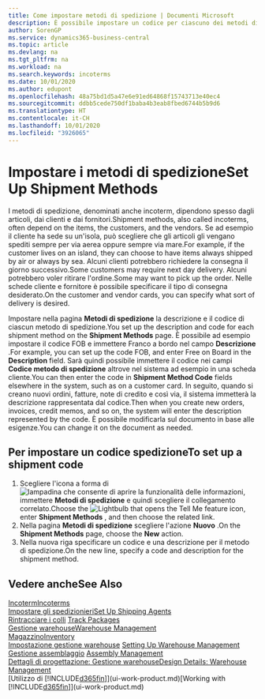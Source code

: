 ```yaml
---
title: Come impostare metodi di spedizione | Documenti Microsoft
description: È possibile impostare un codice per ciascuno dei metodi di spedizione offerti e immettere informazioni relative a ognuno di essi.
author: SorenGP
ms.service: dynamics365-business-central
ms.topic: article
ms.devlang: na
ms.tgt_pltfrm: na
ms.workload: na
ms.search.keywords: incoterms
ms.date: 10/01/2020
ms.author: edupont
ms.openlocfilehash: 48a75bd1d5a47e6e91ed64868f15743713e40ec4
ms.sourcegitcommit: ddbb5cede750df1baba4b3eab8fbed6744b5b9d6
ms.translationtype: HT
ms.contentlocale: it-CH
ms.lasthandoff: 10/01/2020
ms.locfileid: "3926065"
---
```

# <a name="set-up-shipment-methods"></a><span data-ttu-id="33893-103">Impostare i metodi di spedizione</span><span class="sxs-lookup"><span data-stu-id="33893-103">Set Up Shipment Methods</span></span>
<span data-ttu-id="33893-104">I metodi di spedizione, denominati anche incoterm, dipendono spesso dagli articoli, dai clienti e dai fornitori.</span><span class="sxs-lookup"><span data-stu-id="33893-104">Shipment methods, also called incoterms, often depend on the items, the customers, and the vendors.</span></span> <span data-ttu-id="33893-105">Se ad esempio il cliente ha sede su un'isola, può scegliere che gli articoli gli vengano spediti sempre per via aerea oppure sempre via mare.</span><span class="sxs-lookup"><span data-stu-id="33893-105">For example, if the customer lives on an island, they can choose to have items always shipped by air or always by sea.</span></span> <span data-ttu-id="33893-106">Alcuni clienti potrebbero richiedere la consegna il giorno successivo.</span><span class="sxs-lookup"><span data-stu-id="33893-106">Some customers may require next day delivery.</span></span> <span data-ttu-id="33893-107">Alcuni potrebbero voler ritirare l'ordine.</span><span class="sxs-lookup"><span data-stu-id="33893-107">Some may want to pick up the order.</span></span> <span data-ttu-id="33893-108">Nelle schede cliente e fornitore è possibile specificare il tipo di consegna desiderato.</span><span class="sxs-lookup"><span data-stu-id="33893-108">On the customer and vendor cards, you can specify what sort of delivery is desired.</span></span>

<span data-ttu-id="33893-109">Impostare nella pagina **Metodi di spedizione** la descrizione e il codice di ciascun metodo di spedizione.</span><span class="sxs-lookup"><span data-stu-id="33893-109">You set up the description and code for each shipment method on the **Shipment Methods** page.</span></span> <span data-ttu-id="33893-110">È possibile ad esempio impostare il codice FOB e immettere Franco a bordo nel campo **Descrizione** .</span><span class="sxs-lookup"><span data-stu-id="33893-110">For example, you can set up the code FOB, and enter Free on Board in the **Description** field.</span></span> <span data-ttu-id="33893-111">Sarà quindi possibile immettere il codice nei campi **Codice metodo di spedizione** altrove nel sistema ad esempio in una scheda cliente.</span><span class="sxs-lookup"><span data-stu-id="33893-111">You can then enter the code in **Shipment Method Code** fields elsewhere in the system, such as on a customer card.</span></span> <span data-ttu-id="33893-112">In seguito, quando si creano nuovi ordini, fatture, note di credito e così via, il sistema immetterà la descrizione rappresentata dal codice.</span><span class="sxs-lookup"><span data-stu-id="33893-112">Then when you create new orders, invoices, credit memos, and so on, the system will enter the description represented by the code.</span></span> <span data-ttu-id="33893-113">È possibile modificarla sul documento in base alle esigenze.</span><span class="sxs-lookup"><span data-stu-id="33893-113">You can change it on the document as needed.</span></span>

## <a name="to-set-up-a-shipment-code"></a><span data-ttu-id="33893-114">Per impostare un codice spedizione</span><span class="sxs-lookup"><span data-stu-id="33893-114">To set up a shipment code</span></span>
1. <span data-ttu-id="33893-115">Scegliere l'icona a forma di ![lampadina che consente di aprire la funzionalità delle informazioni](media/ui-search/search_small.png "Informazioni sull'operazione che si desidera eseguire"), immettere **Metodi di spedizione** e quindi scegliere il collegamento correlato.</span><span class="sxs-lookup"><span data-stu-id="33893-115">Choose the ![Lightbulb that opens the Tell Me feature](media/ui-search/search_small.png "Tell me what you want to do") icon, enter **Shipment Methods** , and then choose the related link.</span></span>
2. <span data-ttu-id="33893-116">Nella pagina **Metodi di spedizione** scegliere l'azione **Nuovo** .</span><span class="sxs-lookup"><span data-stu-id="33893-116">On the **Shipment Methods** page, choose the **New** action.</span></span>
3. <span data-ttu-id="33893-117">Nella nuova riga specificare un codice e una descrizione per il metodo di spedizione.</span><span class="sxs-lookup"><span data-stu-id="33893-117">On the new line, specify a code and description for the shipment method.</span></span>

## <a name="see-also"></a><span data-ttu-id="33893-118">Vedere anche</span><span class="sxs-lookup"><span data-stu-id="33893-118">See Also</span></span>
[<span data-ttu-id="33893-119">Incoterm</span><span class="sxs-lookup"><span data-stu-id="33893-119">Incoterms</span></span>](https://iccwbo.org/resources-for-business/incoterms-rules)  
[<span data-ttu-id="33893-120">Impostare gli spedizionieri</span><span class="sxs-lookup"><span data-stu-id="33893-120">Set Up Shipping Agents</span></span>](sales-how-to-set-up-shipping-agents.md)  
<span data-ttu-id="33893-121">[Rintracciare i colli](sales-how-track-packages.md)  </span><span class="sxs-lookup"><span data-stu-id="33893-121">[Track Packages](sales-how-track-packages.md)  </span></span>  
[<span data-ttu-id="33893-122">Gestione warehouse</span><span class="sxs-lookup"><span data-stu-id="33893-122">Warehouse Management</span></span>](warehouse-manage-warehouse.md)  
[<span data-ttu-id="33893-123">Magazzino</span><span class="sxs-lookup"><span data-stu-id="33893-123">Inventory</span></span>](inventory-manage-inventory.md)  
<span data-ttu-id="33893-124">[Impostazione gestione warehouse](warehouse-setup-warehouse.md)   </span><span class="sxs-lookup"><span data-stu-id="33893-124">[Setting Up Warehouse Management](warehouse-setup-warehouse.md)   </span></span>  
<span data-ttu-id="33893-125">[Gestione assemblaggio](assembly-assemble-items.md)  </span><span class="sxs-lookup"><span data-stu-id="33893-125">[Assembly Management](assembly-assemble-items.md)  </span></span>  
[<span data-ttu-id="33893-126">Dettagli di progettazione: Gestione warehouse</span><span class="sxs-lookup"><span data-stu-id="33893-126">Design Details: Warehouse Management</span></span>](design-details-warehouse-management.md)  
<span data-ttu-id="33893-127">[Utilizzo di [!INCLUDE[d365fin](includes/d365fin_md.md)]](ui-work-product.md)</span><span class="sxs-lookup"><span data-stu-id="33893-127">[Working with [!INCLUDE[d365fin](includes/d365fin_md.md)]](ui-work-product.md)</span></span>  
